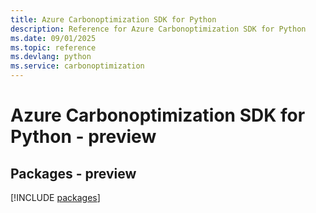 ```yaml
---
title: Azure Carbonoptimization SDK for Python
description: Reference for Azure Carbonoptimization SDK for Python
ms.date: 09/01/2025
ms.topic: reference
ms.devlang: python
ms.service: carbonoptimization
---
```

# Azure Carbonoptimization SDK for Python - preview
## Packages - preview
[!INCLUDE [packages](carbonoptimization-index.md)]